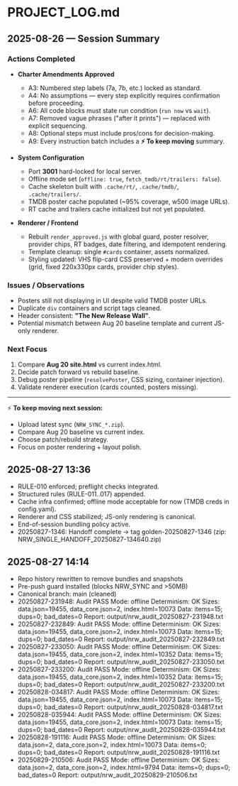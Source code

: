 # PROJECT_LOG.md

## 2025-08-26 — Session Summary

### Actions Completed
- **Charter Amendments Approved**
  - A3: Numbered step labels (7a, 7b, etc.) locked as standard.
  - A4: No assumptions — every step explicitly requires confirmation before proceeding.
  - A6: All code blocks must state run condition (`run now` vs `wait`).
  - A7: Removed vague phrases ("after it prints") — replaced with explicit sequencing.
  - A8: Optional steps must include pros/cons for decision-making.
  - A9: Every instruction batch includes a **⚡ To keep moving** summary.

- **System Configuration**
  - Port **3001** hard-locked for local server.
  - Offline mode set (`offline: true`, `fetch_tmdb/rt/trailers: false`).
  - Cache skeleton built with `.cache/rt/`, `.cache/tmdb/`, `.cache/trailers/`.
  - TMDB poster cache populated (~95% coverage, w500 image URLs).
  - RT cache and trailers cache initialized but not yet populated.

- **Renderer / Frontend**
  - Rebuilt `render_approved.js` with global guard, poster resolver, provider chips, RT badges, date filtering, and idempotent rendering.
  - Template cleanup: single `#cards` container, assets normalized.
  - Styling updated: VHS flip-card CSS preserved + modern overrides (grid, fixed 220x330px cards, provider chip styles).

### Issues / Observations
- Posters still not displaying in UI despite valid TMDB poster URLs.
- Duplicate `div` containers and script tags cleaned.
- Header consistent: **"The New Release Wall"**.
- Potential mismatch between Aug 20 baseline template and current JS-only renderer.

### Next Focus
1. Compare **Aug 20 site.html** vs current index.html.
2. Decide patch forward vs rebuild baseline.
3. Debug poster pipeline (`resolvePoster`, CSS sizing, container injection).
4. Validate renderer execution (cards counted, posters missing).

---

⚡ **To keep moving next session:**
- Upload latest sync (`NRW_SYNC_*.zip`).
- Compare Aug 20 baseline vs current index.
- Choose patch/rebuild strategy.
- Focus on poster rendering + layout polish.

## 2025-08-27 13:36
- RULE-010 enforced; preflight checks integrated.
- Structured rules (RULE-011..017) appended.
- Cache infra confirmed; offline mode acceptable for now (TMDB creds in config.yaml).
- Renderer and CSS stabilized; JS-only rendering is canonical.
- End-of-session bundling policy active.
- 20250827-1346: Handoff complete → tag golden-20250827-1346 (zip: NRW_SINGLE_HANDOFF_20250827-134640.zip)

## 2025-08-27 14:14
- Repo history rewritten to remove bundles and snapshots
- Pre-push guard installed (blocks NRW_SYNC and >50MB)
- Canonical branch: main (cleaned)
- 20250827-231948: Audit PASS
  Mode: offline
  Determinism: OK
  Sizes: data.json=19455, data_core.json=2, index.html=10073
  Data: items=15; dups=0; bad_dates=0
  Report: output/nrw_audit_20250827-231948.txt
- 20250827-232849: Audit PASS
  Mode: offline
  Determinism: OK
  Sizes: data.json=19455, data_core.json=2, index.html=10073
  Data: items=15; dups=0; bad_dates=0
  Report: output/nrw_audit_20250827-232849.txt
- 20250827-233050: Audit PASS
  Mode: offline
  Determinism: OK
  Sizes: data.json=19455, data_core.json=2, index.html=10352
  Data: items=15; dups=0; bad_dates=0
  Report: output/nrw_audit_20250827-233050.txt
- 20250827-233200: Audit PASS
  Mode: offline
  Determinism: OK
  Sizes: data.json=19455, data_core.json=2, index.html=10352
  Data: items=15; dups=0; bad_dates=0
  Report: output/nrw_audit_20250827-233200.txt
- 20250828-034817: Audit PASS
  Mode: offline
  Determinism: OK
  Sizes: data.json=19455, data_core.json=2, index.html=10073
  Data: items=15; dups=0; bad_dates=0
  Report: output/nrw_audit_20250828-034817.txt
- 20250828-035944: Audit PASS
  Mode: offline
  Determinism: OK
  Sizes: data.json=19455, data_core.json=2, index.html=10073
  Data: items=15; dups=0; bad_dates=0
  Report: output/nrw_audit_20250828-035944.txt
- 20250828-191116: Audit PASS
  Mode: offline
  Determinism: OK
  Sizes: data.json=2, data_core.json=2, index.html=10073
  Data: items=0; dups=0; bad_dates=0
  Report: output/nrw_audit_20250828-191116.txt
- 20250829-210506: Audit PASS
  Mode: offline
  Determinism: OK
  Sizes: data.json=2, data_core.json=2, index.html=9794
  Data: items=0; dups=0; bad_dates=0
  Report: output/nrw_audit_20250829-210506.txt
